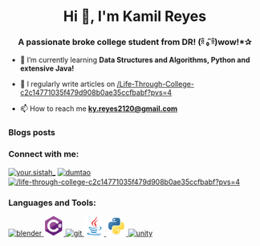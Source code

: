 ###
<h1 align="center">Hi 👋, I'm Kamil Reyes</h1>
<h3 align="center">A passionate broke college student from DR! (ᵒ̤̑ ₀̑ ᵒ̤̑)wow!*✰</h3>

- 🌱 I’m currently learning **Data Structures and Algorithms, Python and extensive Java!**

- 📝 I regularly write articles on [/Life-Through-College-c2c14771035f479d908b0ae35ccfbabf?pvs=4](/Life-Through-College-c2c14771035f479d908b0ae35ccfbabf?pvs=4)

- 📫 How to reach me **ky.reyes2120@gmail.com**

### Blogs posts
<!-- BLOG-POST-LIST:START -->
<!-- BLOG-POST-LIST:END -->

<h3 align="left">Connect with me:</h3>
<p align="left">
<a href="https://instagram.com/your.sistah_" target="blank"><img align="center" src="https://raw.githubusercontent.com/rahuldkjain/github-profile-readme-generator/master/src/images/icons/Social/instagram.svg" alt="your.sistah_" height="30" width="40" /></a>
<a href="https://www.leetcode.com/dumtao" target="blank"><img align="center" src="https://raw.githubusercontent.com/rahuldkjain/github-profile-readme-generator/master/src/images/icons/Social/leet-code.svg" alt="dumtao" height="30" width="40" /></a>
<a href="//life-through-college-c2c14771035f479d908b0ae35ccfbabf?pvs=4" target="blank"><img align="center" src="https://raw.githubusercontent.com/rahuldkjain/github-profile-readme-generator/master/src/images/icons/Social/rss.svg" alt="/life-through-college-c2c14771035f479d908b0ae35ccfbabf?pvs=4" height="30" width="40" /></a>
</p>

<h3 align="left">Languages and Tools:</h3>
<p align="left"> <a href="https://www.blender.org/" target="_blank" rel="noreferrer"> <img src="https://download.blender.org/branding/community/blender_community_badge_white.svg" alt="blender" width="40" height="40"/> </a> <a href="https://www.w3schools.com/cs/" target="_blank" rel="noreferrer"> <img src="https://raw.githubusercontent.com/devicons/devicon/master/icons/csharp/csharp-original.svg" alt="csharp" width="40" height="40"/> </a> <a href="https://git-scm.com/" target="_blank" rel="noreferrer"> <img src="https://www.vectorlogo.zone/logos/git-scm/git-scm-icon.svg" alt="git" width="40" height="40"/> </a> <a href="https://www.java.com" target="_blank" rel="noreferrer"> <img src="https://raw.githubusercontent.com/devicons/devicon/master/icons/java/java-original.svg" alt="java" width="40" height="40"/> </a> <a href="https://www.python.org" target="_blank" rel="noreferrer"> <img src="https://raw.githubusercontent.com/devicons/devicon/master/icons/python/python-original.svg" alt="python" width="40" height="40"/> </a> <a href="https://unity.com/" target="_blank" rel="noreferrer"> <img src="https://www.vectorlogo.zone/logos/unity3d/unity3d-icon.svg" alt="unity" width="40" height="40"/> </a> </p>

